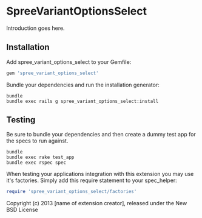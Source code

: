 SpreeVariantOptionsSelect
=========================

Introduction goes here.

Installation
------------

Add spree_variant_options_select to your Gemfile:

```ruby
gem 'spree_variant_options_select'
```

Bundle your dependencies and run the installation generator:

```shell
bundle
bundle exec rails g spree_variant_options_select:install
```

Testing
-------

Be sure to bundle your dependencies and then create a dummy test app for the specs to run against.

```shell
bundle
bundle exec rake test_app
bundle exec rspec spec
```

When testing your applications integration with this extension you may use it's factories.
Simply add this require statement to your spec_helper:

```ruby
require 'spree_variant_options_select/factories'
```

Copyright (c) 2013 [name of extension creator], released under the New BSD License
